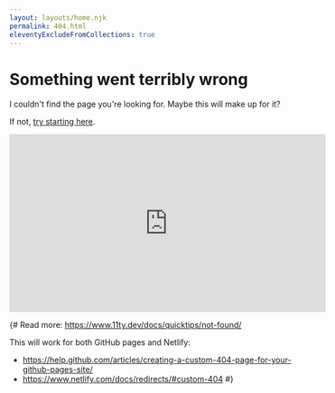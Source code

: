 ```yaml
---
layout: layouts/home.njk
permalink: 404.html
eleventyExcludeFromCollections: true
---
```

# Something went terribly wrong

I couldn't find the page you're looking for. Maybe this will make up for it?

If not, <a href="{{ '/' | url }}">try starting here</a>.

<iframe width="560" height="315" src="https://www.youtube.com/embed/t3otBjVZzT0" title="YouTube video player" frameborder="0" allow="accelerometer; autoplay; clipboard-write; encrypted-media; gyroscope; picture-in-picture" allowfullscreen></iframe>

{#
Read more: https://www.11ty.dev/docs/quicktips/not-found/

This will work for both GitHub pages and Netlify:

* https://help.github.com/articles/creating-a-custom-404-page-for-your-github-pages-site/
* https://www.netlify.com/docs/redirects/#custom-404
#}
